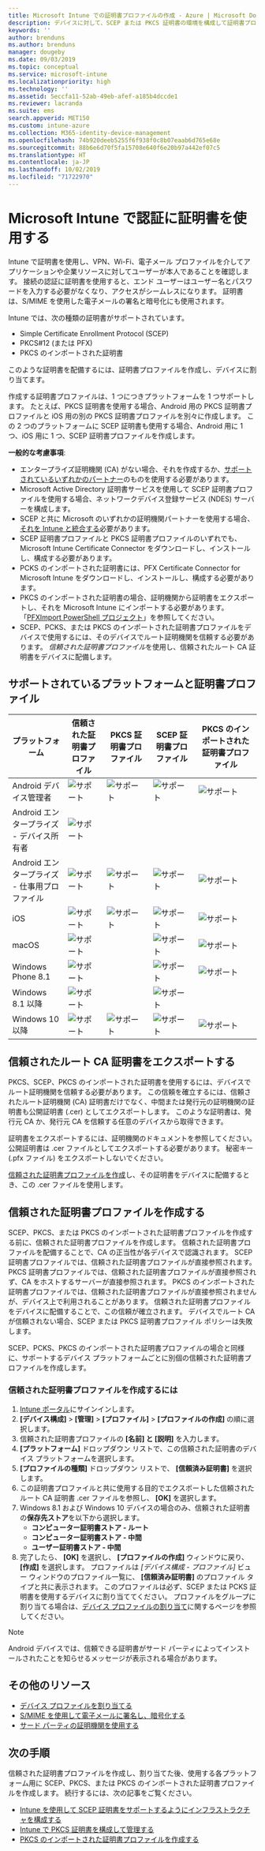 ```yaml
---
title: Microsoft Intune での証明書プロファイルの作成 - Azure | Microsoft Docs
description: デバイスに対して、SCEP または PKCS 証明書の環境を構成して証明書プロファイルを追加または作成し、パブリック証明書をエクスポートし、Azure Portal でプロファイルを作成してから、Azure Portal の Microsoft Intune で証明書プロファイルに SCEP または PKCS を割り当てます
keywords: ''
author: brenduns
ms.author: brenduns
manager: dougeby
ms.date: 09/03/2019
ms.topic: conceptual
ms.service: microsoft-intune
ms.localizationpriority: high
ms.technology: ''
ms.assetid: 5eccfa11-52ab-49eb-afef-a185b4dccde1
ms.reviewer: lacranda
ms.suite: ems
search.appverid: MET150
ms.custom: intune-azure
ms.collection: M365-identity-device-management
ms.openlocfilehash: 74b920deeb5255f6f938f0c8b07eaab6d765e68e
ms.sourcegitcommit: 88b6e6d70f5fa15708e640f6e20b97a442ef07c5
ms.translationtype: HT
ms.contentlocale: ja-JP
ms.lasthandoff: 10/02/2019
ms.locfileid: "71722970"
---
```

# <a name="use-certificates-for-authentication-in-microsoft-intune"></a>Microsoft Intune で認証に証明書を使用する  

Intune で証明書を使用し、VPN、Wi-Fi、電子メール プロファイルを介してアプリケーションや企業リソースに対してユーザーが本人であることを確認します。 接続の認証に証明書を使用すると、エンド ユーザーはユーザー名とパスワードを入力する必要がなくなり、アクセスがシームレスになります。 証明書は、S/MIME を使用した電子メールの署名と暗号化にも使用されます。

Intune では、次の種類の証明書がサポートされています。  

- Simple Certificate Enrollment Protocol (SCEP)  
- PKCS#12 (または PFX)  
- PKCS のインポートされた証明書

このような証明書を配備するには、証明書プロファイルを作成し、デバイスに割り当てます。  

作成する証明書プロファイルは、1 つにつきプラットフォームを 1 つサポートします。 たとえば、PKCS 証明書を使用する場合、Android 用の PKCS 証明書プロファイルと iOS 用の別の PKCS 証明書プロファイルを別々に作成します。 この 2 つのプラットフォームに SCEP 証明書も使用する場合、Android 用に 1 つ、iOS 用に 1 つ、SCEP 証明書プロファイルを作成します。  

**一般的な考慮事項**:  
- エンタープライズ証明機関 (CA) がない場合、それを作成するか、[サポートされているいずれかのパートナー](certificate-authority-add-scep-overview.md#third-party-certification-authority-partners)のものを使用する必要があります。
- Microsoft Active Directory 証明書サービスを使用して SCEP 証明書プロファイルを使用する場合、ネットワークデバイス登録サービス (NDES) サーバーを構成します。
- SCEP と共に Microsoft のいずれかの証明機関パートナーを使用する場合、[それを Intune と統合する](certificate-authority-add-scep-overview.md#set-up-third-party-ca-integration)必要があります。
- SCEP 証明書プロファイルと PKCS 証明書プロファイルのいずれでも、Microsoft Intune Certificate Connector をダウンロードし、インストールし、構成する必要があります。 
- PCKS のインポートされた証明書には、PFX Certificate Connector for Microsoft Intune をダウンロードし、インストールし、構成する必要があります。
- PKCS のインポートされた証明書の場合、証明機関から証明書をエクスポートし、それを Microsoft Intune にインポートする必要があります。 「[PFXImport PowerShell プロジェクト](https://github.com/Microsoft/Intune-Resource-Access/tree/develop/src/PFXImportPowershell)」を参照してください。
- SCEP、PCKS、または PKCS のインポートされた証明書プロファイルをデバイスで使用するには、そのデバイスでルート証明機関を信頼する必要があります。 *信頼された証明書プロファイル*を使用し、信頼されたルート CA 証明書をデバイスに配備します。  

## <a name="supported-platforms-and-certificate-profiles"></a>サポートされているプラットフォームと証明書プロファイル  
| プラットフォーム              | 信頼された証明書プロファイル | PKCS 証明書プロファイル | SCEP 証明書プロファイル | PKCS のインポートされた証明書プロファイル  |
|--|--|--|--|---|
| Android デバイス管理者 | ![サポート](./media/certificates-configure/green-check.png) | ![サポート](./media/certificates-configure/green-check.png) | ![サポート](./media/certificates-configure/green-check.png)|  ![サポート](./media/certificates-configure/green-check.png) |
| Android エンタープライズ <br> - デバイス所有者   | ![サポート](./media/certificates-configure/green-check.png) |   |  |   |
| Android エンタープライズ <br> - 仕事用プロファイル    | ![サポート](./media/certificates-configure/green-check.png) | ![サポート](./media/certificates-configure/green-check.png) | ![サポート](./media/certificates-configure/green-check.png) | ![サポート](./media/certificates-configure/green-check.png) |
| iOS                   | ![サポート](./media/certificates-configure/green-check.png) | ![サポート](./media/certificates-configure/green-check.png) | ![サポート](./media/certificates-configure/green-check.png) | ![サポート](./media/certificates-configure/green-check.png) |
| macOS                 | ![サポート](./media/certificates-configure/green-check.png) |   |![サポート](./media/certificates-configure/green-check.png)|![サポート](./media/certificates-configure/green-check.png)|
| Windows Phone 8.1     |![サポート](./media/certificates-configure/green-check.png)  |  | ![サポート](./media/certificates-configure/green-check.png)| ![サポート](./media/certificates-configure/green-check.png) |
| Windows 8.1 以降 |![サポート](./media/certificates-configure/green-check.png)  |  |![サポート](./media/certificates-configure/green-check.png) |   |
| Windows 10 以降  | ![サポート](./media/certificates-configure/green-check.png) | ![サポート](./media/certificates-configure/green-check.png) | ![サポート](./media/certificates-configure/green-check.png) | ![サポート](./media/certificates-configure/green-check.png) |

## <a name="export-the-trusted-root-ca-certificate"></a>信頼されたルート CA 証明書をエクスポートする  
PKCS、SCEP、PKCS のインポートされた証明書を使用するには、デバイスでルート証明機関を信頼する必要があります。 この信頼を確立するには、信頼されたルート証明機関 (CA) 証明書だけでなく、中間または発行元の証明機関の証明書も公開証明書 (.cer) としてエクスポートします。 このような証明書は、発行元 CA か、発行元 CA を信頼する任意のデバイスから取得できます。  

証明書をエクスポートするには、証明機関のドキュメントを参照してください。 公開証明書は .cer ファイルとしてエクスポートする必要があります。  秘密キー (.pfx ファイル) をエクスポートしないでください。  

[信頼された証明書プロファイルを作成](#create-trusted-certificate-profiles)し、その証明書をデバイスに配備するとき、この .cer ファイルを使用します。  

## <a name="create-trusted-certificate-profiles"></a>信頼された証明書プロファイルを作成する  
SCEP、PKCS、または PKCS のインポートされた証明書プロファイルを作成する前に、信頼された証明書プロファイルを作成します。 信頼された証明書プロファイルを配備することで、CA の正当性が各デバイスで認識されます。 SCEP 証明書プロファイルでは、信頼された証明書プロファイルが直接参照されます。 PKCS 証明書プロファイルでは、信頼された証明書プロファイルが直接参照されず、CA をホストするサーバーが直接参照されます。 PKCS のインポートされた証明書プロファイルでは、信頼された証明書プロファイルが直接参照されませんが、デバイス上で利用されることがあります。 信頼された証明書プロファイルをデバイスに配備することで、この信頼が確立されます。 デバイスでルート CA が信頼されない場合、SCEP または PKCS 証明書プロファイル ポリシーは失敗します。  

SCEP、PCKS、PKCS のインポートされた証明書プロファイルの場合と同様に、サポートするデバイス プラットフォームごとに別個の信頼された証明書プロファイルを作成します。  


### <a name="to-create-a-trusted-certificate-profile"></a>信頼された証明書プロファイルを作成するには  

1. [Intune ポータル](https://aka.ms/intuneportal)にサインインします。  
2. **[デバイス構成]**  >  **[管理]**  >  **[プロファイル]**  >  **[プロファイルの作成]** の順に選択します。  
3. 信頼された証明書プロファイルの **[名前] と [説明]** を入力します。  
4. **[プラットフォーム]** ドロップダウン リストで、この信頼された証明書のデバイス プラットフォームを選択します。  
5. **[プロファイルの種類]** ドロップダウン リストで、 **[信頼済み証明書]** を選択します。  
6. この証明書プロファイルと共に使用する目的でエクスポートした信頼されたルート CA 証明書 .cer ファイルを参照し、 **[OK]** を選択します。  
7. Windows 8.1 および Windows 10 デバイスの場合のみ、信頼された証明書の**保存先ストア**を以下から選択します。  
   - **コンピューター証明書ストア - ルート**
   - **コンピューター証明書ストア - 中間**
   - **ユーザー証明書ストア - 中間**
8. 完了したら、 **[OK]** を選択し、 **[プロファイルの作成]** ウィンドウに戻り、 **[作成]** を選択します。
プロファイルは *[デバイス構成 - プロファイル]* ビュー ウィンドウのプロファイル一覧に、 **[信頼済み証明書]** のプロファイル タイプと共に表示されます。  このプロファイルは必ず、SCEP または PCKS 証明書を使用するデバイスに割り当ててください。 プロファイルをグループに割り当てる場合は、[デバイス プロファイルの割り当て](../configuration/device-profile-assign.md)に関するページを参照してください。

> [!NOTE]  
> Android デバイスでは、信頼できる証明書がサード パーティによってインストールされたことを知らせるメッセージが表示される場合があります。  

## <a name="additional-resources"></a>その他のリソース  
- [デバイス プロファイルを割り当てる](../configuration/device-profile-assign.md)  
- [S/MIME を使用して電子メールに署名し、暗号化する](certificates-s-mime-encryption-sign.md)  
- [サード パーティの証明機関を使用する](certificate-authority-add-scep-overview.md)  

## <a name="next-steps"></a>次の手順  
信頼された証明書プロファイルを作成し、割り当てた後、使用する各プラットフォーム用に SCEP、PKCS、または PKCS のインポートされた証明書プロファイルを作成します。 続行するには、次の記事をご覧ください。  
- [Intune を使用して SCEP 証明書をサポートするようにインフラストラクチャを構成する](certificates-scep-configure.md)  
- [Intune で PKCS 証明書を構成して管理する](certficates-pfx-configure.md)  
- [PKCS のインポートされた証明書プロファイルを作成する](certificates-imported-pfx-configure.md#create-a-pkcs-imported-certificate-profile)  

